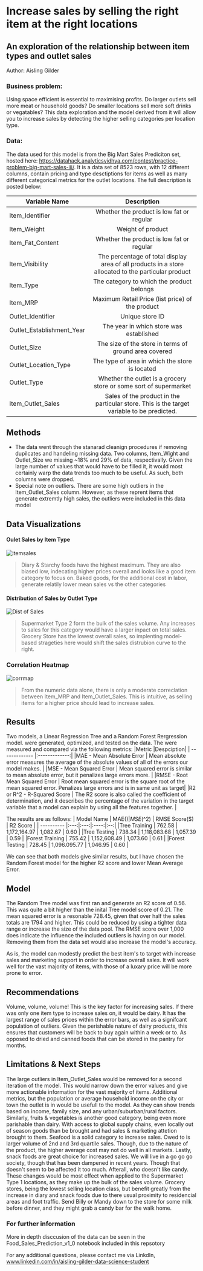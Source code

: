 # Increase sales by selling the right item at the right locations
## An exploration of the relationship between item types and outlet sales

Author: Aisling Gilder 

### Business problem:

Using space efficient is essential to maximising profits. Do larger outlets sell more meat or household goods? Do smaller locations sell more soft drinks or vegatables? This data exploration and the model derived from it will allow you to increase sales by detecting the higher selling categories per location type.


### Data:
The data used for this model is from the Big Mart Sales Prediciton set, hosted here: https://datahack.analyticsvidhya.com/contest/practice-problem-big-mart-sales-iii/. It is a data set of 8523 rows, with 12 different columns, contain pricing and type desctiptions for items as well as many different categorical metrics for the outlet locations. The full description is posted below:

| Variable Name | Description | 
| ------------- |:-------------:|
| Item_Identifier | Whether the product is low fat or regular |
| Item_Weight | Weight of product    |
| Item_Fat_Content | Whether the product is low fat or regular     |
| Item_Visibility | The percentage of total display area of all products in a store allocated to the particular product      |
| Item_Type | The category to which the product belongs |
| Item_MRP | Maximum Retail Price (list price) of the product |
| Outlet_Identifier | Unique store ID |
| Outlet_Establishment_Year| The year in which store was established |
| Outlet_Size	| The size of the store in terms of ground area covered |
| Outlet_Location_Type | The type of area in which the store is located |
| Outlet_Type	| Whether the outlet is a grocery store or some sort of supermarket |
| Item_Outlet_Sales |	Sales of the product in the particular store. This is the target variable to be predicted. |

## Methods
- The data went through the stanarad cleanign procedures if removing dupilcates and handeling missing data. Two columns, Item_Wight and Outlet_Size we missing ~18% and 29% of data, respectivally. Given the large number of values that would have to be filled it, it would most certainly warp the data trends too much to be useful. As such, both columns were dropped.
- Special note on outliers. There are some high outliers in the Item_Outlet_Sales column. However, as these reprent items that generate extremtly high sales, the outliers were included in this data model

## Data Visualizations

#### Oulet Sales by Item Type
![itemsales](https://user-images.githubusercontent.com/101794920/171062749-5ede6b3f-575b-4a5f-b301-886c68c15633.png)

> Diary & Starchy foods have the highest maximum. They are also biased low, indecating higher prices overall and looks like a good item category to focus on. Baked goods, for the additional cost in labor, generate relatily lower mean sales vs the other categories

#### Distribution of Sales by Outlet Type
![Dist of Sales](https://user-images.githubusercontent.com/101794920/171062872-f1c0bfd4-a552-4c62-8501-3a5fc401c6f1.png)

> Supermarket Type 2 form the bulk of the sales volume. Any increases to sales for this category would have a larger inpact on total sales. Grocery Store has the lowest overall sales, so implenting model-based strageties here would shift the sales distrubion curve to the right.

### Correlation Heatmap
![corrmap](https://user-images.githubusercontent.com/101794920/171062928-39920dbb-c68f-4696-bd0e-a381f24f0db1.png)

>From the numeric data alone, there is only a moderate correclation between Item_MRP and Item_Outlet_Sales. This is intuitive, as selling items for a higher price should lead to increase sales. 

## Results

Two models, a Linear Regression Tree and a Random Forest Rergression model. were generated, optimized, and tested on the data. The were measured and compared via the following metrics:
|Metric |Despciption|
| ------------- |:-------------:|
|MAE - Mean Absolute Error | Mean absolute error measures the average of the absolute values of all of the errors our model makes. |
|MSE - Mean Squared Error | Mean squared error is similar to mean absolute error, but it penalizes large errors more. |
|RMSE - Root Mean Squared Error | Root mean squared error is the square root of the mean squared error. Penalizes large errors and is in same unit as target|
|R2 or R^2 - R-Squared Score | The R2 score is also called the coefficient of determination, and it describes the percentage of the variation in the target variable that a model can explain by using all the features together. |

The results are as follows:
| Model Name | MAE($) | MSE($^2) | RMSE Score($) | R2 Score |
| ---------- |:---:|:---:|:----:|:--:|
|Tree Training | 762.58 | 1,172,164.97 | 1,082.67 | 0.60 |
|Tree Testing | 738.34 | 1,118,083.68 | 1,057.39 | 0.59 | 
|Forest Training | 755.42 | 1,152,608.49 | 1,073.60 | 0.61 |
|Forest Testing | 728.45 | 1,096.095.77 | 1,046.95 | 0.60 |

We can see that both models give similar results, but I have chosen the Random Forest model for the higher R2 score and lower Mean Average Error.

## Model

The Random Tree model was first ran and generate an R2 score of 0.56. This was quite a bit higher than the inital Tree model score of 0.21.
The mean squared error is a resonable 728.45, given that over half the sales totals are 1794 and higher. This could be reduced by using a tighter data range or increase the size of the data pool. The RMSE score over 1,000 does indicate the influence the included outliers is having on our model. Removing them from the data set would also increase the model's accuracy. 

As is, the model can modestly predict the best item's to target with increase sales and marketing support in order to increase overall sales. It will work well for the vast majority of items, with those of a luxary price will be more prone to error.


## Recommendations

Volume, volume, volume! This is the key factor for increasing sales. 
If there was only one item type to increase sales on, it would be dairy. It has the largest range of sales prices within the error bars, as well as a signifcant population of outliers. Given the perishable nature of dairy products, this ensures that customers will be back to buy again within a week or to. As opposed to dried and canned foods that can be stored in the pantry for months.



## Limitations & Next Steps

The large outliers in Item_Outlet_Sales would be removed for a second iteration of the model. This would narrow down the error values and give more actionable information for the vast majority of items. Additional metrics, but the population or average household income on the city or town the outlet is in would be usefull to the model. As they can show trends based on income, family size, and any urban/suburban/rural factors. 
Similarly, fruits & vegetables is another good category, being even more parishable than dairy. With access to global supply chains, even locally out of season goods than be brought and had sales & marketing attetion brought to them.
Seafood is a solid category to increase sales. Owed to is larger volume of 2nd and 3rd quartile sales. Though, due to the nature of the product, the higher average cost may not do well in all markets.
Lastly, snack foods are great choice for increased sales. We will live in a go go go society, though that has been dampened in recent years. Though that doesn't seem to be affected it too much. Afterall, who doesn't like candy. 
These changes would be most effect when applied to the Supermarket Type 1 locations, as they make up the bulk of the sales volume. Grocery stores, being the lowest selling location class, but benefit greatly from the increase in diary and snack foods due to there usual proximity to residencial areas and foot traffic. Send Billy or Mandy down to the store for some milk before dinner, and they might grab a candy bar for the walk home.

### For further information
More in depth disccusion of the data can be seen in the Food_Sales_Prediction_v1_0 notebook included in this repsotory

For any additional questions, please contact me via LinkdIn, www.linkedin.com/in/aisling-gilder-data-science-student
